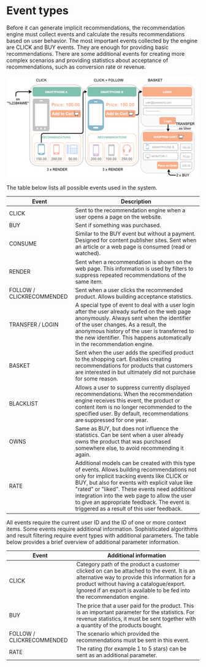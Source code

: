 # Event types

Before it can generate implicit recommendations, the recommendation engine must collect events and calculate the results recommendations based on user behavior. 
The most important events collected by the engine are CLICK and BUY events. 
They are enough for providing basic recommendations. 
There are some additional events for creating more complex scenarios and providing statistics about 
acceptance of recommendations, such as conversion rate or revenue. 

![How events work](img/events_overview.png)

The table below lists all possible events used in the system.

|Event|Description|
|---|---|
|CLICK|Sent to the recommendation engine when a user opens a page on the website.|
|BUY|Sent if something was purchased.|
|CONSUME|Similar to the BUY event but without a payment. Designed for content publisher sites. Sent when an article or a web page is consumed (read or watched).|
|RENDER|Sent when a recommendation is shown on the web page. This information is used by filters to suppress repeated recommendations of the same item.|
|FOLLOW / CLICKRECOMMENDED|Sent when a user clicks the recommended product. Allows building acceptance statistics.|
|TRANSFER / LOGIN|A special type of event to deal with a user login after the user already surfed on the web page anonymously. Always sent when the identifier of the user changes. As a result, the anonymous history of the user is transferred to the new identifier. This happens automatically in the recommendation engine.|
|BASKET|Sent when the user adds the specified product to the shopping cart. Enables creating recommendations for products that customers are interested in but ultimately did not purchase for some reason.|
|BLACKLIST|Allows a user to suppress currently displayed recommendations. When the recommendation engine receives this event, the product or content item is no longer recommended to the specified user. By default, recommendations are suppressed for one year.|
|OWNS|Same as BUY, but does not influence the statistics. Can be sent when a user already owns the product that was purchased somewhere else, to avoid recommending it again.|
|RATE|Additional models can be created with this type of events. Allows building recommendations not only for implicit tracking events like CLICK or BUY, but also for events with explicit value like "rated" or "liked". These events need additional integration into the web page to allow the user to give an appropriate feedback. The event is triggered as a result of this user feedback.|

All events require the current user ID and the ID of one or more context items. 
Some events require additional information. 
Sophisticated algorithms and result filtering require event types with additional parameters. 
The table below provides a brief overview of additional parameter information.

|Event|Additional information|
|---|---|
|CLICK|Category path of the product a customer clicked on can be attached to the event. It is an alternative way to provide this information for a product without having a catalogue/export. Ignored if an export is available to be fed into the recommendation engine.|
|BUY|The price that a user paid for the product. This is an important parameter for the statistics. For revenue statistics, it must be sent together with a quantity of the products bought.|
|FOLLOW / CLICKRECOMMENDED|The scenario which provided the recommendations must be sent in this event.|
|RATE|The rating (for example 1 to 5 stars) can be sent as an additional parameter.|
